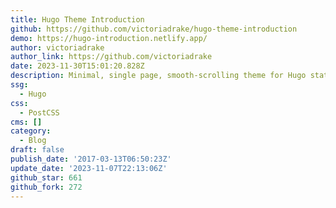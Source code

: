 ```yaml
---
title: Hugo Theme Introduction
github: https://github.com/victoriadrake/hugo-theme-introduction
demo: https://hugo-introduction.netlify.app/
author: victoriadrake
author_link: https://github.com/victoriadrake
date: 2023-11-30T15:01:20.828Z
description: Minimal, single page, smooth-scrolling theme for Hugo static site generator.
ssg:
  - Hugo
css:
  - PostCSS
cms: []
category:
  - Blog
draft: false
publish_date: '2017-03-13T06:50:23Z'
update_date: '2023-11-07T22:13:06Z'
github_star: 661
github_fork: 272
---
```

